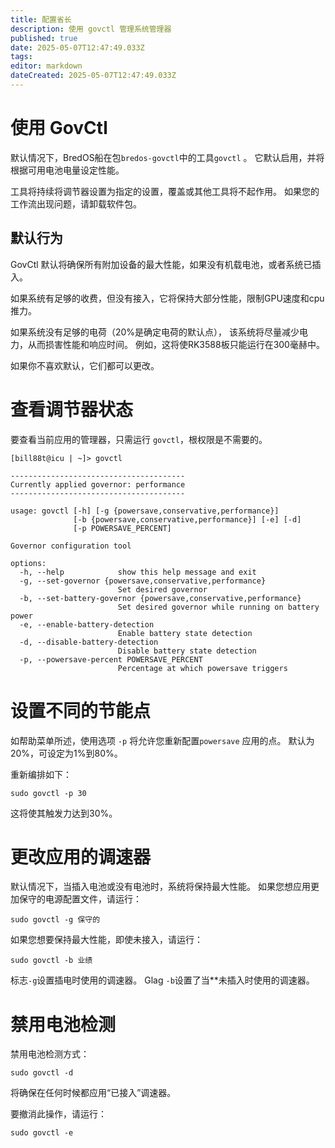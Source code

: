 ```yaml
---
title: 配置省长
description: 使用 govctl 管理系统管理器
published: true
date: 2025-05-07T12:47:49.033Z
tags:
editor: markdown
dateCreated: 2025-05-07T12:47:49.033Z
---
```


# 使用 GovCtl

默认情况下，BredOS船在包`bredos-govctl`中的工具`govctl` 。
它默认启用，并将根据可用电池电量设定性能。

工具将持续将调节器设置为指定的设置，覆盖或其他工具将不起作用。
如果您的工作流出现问题，请卸载软件包。

## 默认行为

GovCtl 默认将确保所有附加设备的最大性能，如果没有机载电池，或者系统已插入。

如果系统有足够的收费，但没有接入，它将保持大部分性能，限制GPU速度和cpu推力。

如果系统没有足够的电荷（20%是确定电荷的默认点），
该系统将尽量减少电力，从而损害性能和响应时间。
例如，这将使RK3588板只能运行在300毫赫中。

如果你不喜欢默认，它们都可以更改。

# 查看调节器状态

要查看当前应用的管理器，只需运行 `govctl`，根权限是不需要的。

```
[bill88t@icu | ~]> govctl

---------------------------------------
Currently applied governor: performance
---------------------------------------

usage: govctl [-h] [-g {powersave,conservative,performance}]
              [-b {powersave,conservative,performance}] [-e] [-d]
              [-p POWERSAVE_PERCENT]

Governor configuration tool

options:
  -h, --help            show this help message and exit
  -g, --set-governor {powersave,conservative,performance}
                        Set desired governor
  -b, --set-battery-governor {powersave,conservative,performance}
                        Set desired governor while running on battery power
  -e, --enable-battery-detection
                        Enable battery state detection
  -d, --disable-battery-detection
                        Disable battery state detection
  -p, --powersave-percent POWERSAVE_PERCENT
                        Percentage at which powersave triggers
```

# 设置不同的节能点

如帮助菜单所述，使用选项 `-p` 将允许您重新配置`powersave` 应用的点。 默认为20%，可设定为1%到80%。

重新编排如下：

```
sudo govctl -p 30
```

这将使其触发力达到30%。

# 更改应用的调速器

默认情况下，当插入电池或没有电池时，系统将保持最大性能。
如果您想应用更加保守的电源配置文件，请运行：

```
sudo govctl -g 保守的
```

如果您想要保持最大性能，即使未接入，请运行：

```
sudo govctl -b 业绩
```

标志`-g`设置插电时使用的调速器。
Glag `-b`设置了当\*\*未插入时使用的调速器。

# 禁用电池检测

禁用电池检测方式：

```
sudo govctl -d
```

将确保在任何时候都应用“已接入”调速器。

要撤消此操作，请运行：

```
sudo govctl -e
```